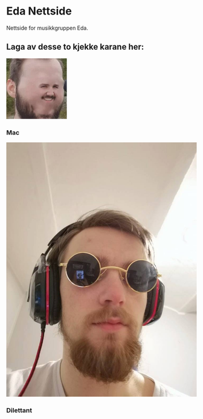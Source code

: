 # Eda Nettside
 Nettside for musikkgruppen Eda.


## Laga av desse to kjekke karane her:

![Mac and cheese te beste pris](/www/mac_cheese.webp?raw=true "Mac and cheese te beste pris")

### Mac

![Dilettant e på g e det mulig](/www/jarleglasses.jpg?raw=true "Dilettant e på g e det mulig")

### Dilettant

